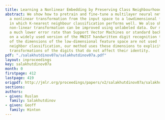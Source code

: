 ```yaml
---
title: Learning a Nonlinear Embedding by Preserving Class Neighbourhood Structure
abstract: We show how to pretrain and fine-tune a multilayer neural network to learn
  a nonlinear transformation from the input space to a lowdimensional feature space
  in which K-nearest neighbour classification performs well. We also show how the
  non-linear transformation can be improved using unlabeled data. Our method achieves
  a much lower error rate than Support Vector Machines or standard backpropagation
  on a widely used version of the MNIST handwritten digit recognition task. If some
  of the dimensions of the low-dimensional feature space are not used for nearest
  neighbor classification, our method uses these dimensions to explicitly represent
  transformations of the digits that do not affect their identity.
pdf: "./salakhutdinov07a/salakhutdinov07a.pdf"
layout: inproceedings
key: salakhutdinov07a
month: 0
firstpage: 412
lastpage: 419
origpdf: http://jmlr.org/proceedings/papers/v2/salakhutdinov07a/salakhutdinov07a.pdf
sections: 
authors:
- given: Ruslan
  family: Salakhutdinov
- given: Geoff
  family: Hinton
---
```

